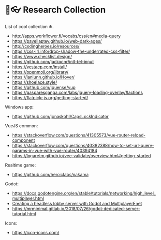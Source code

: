 # 🎉👓 Research Collection
List of cool collection ❄.
- http://apps.workflower.fi/vocabs/css/en#media-query
- https://pavellaptev.github.io/web-dark-ages/
- http://codingheroes.io/resources/
- https://css-irl.info/drop-shadow-the-underrated-css-filter/
- https://www.checklist.design/
- https://github.com/jackocnr/intl-tel-input
- https://vestacp.com/install/
- https://openmoji.org/library/
- https://ianlunn.github.io/Hover/
- https://shoelace.style/
- https://github.com/jquense/yup
- https://gasparesganga.com/labs/jquery-loading-overlay/#actions
- https://flatpickr.js.org/getting-started/

Windows app:
- https://github.com/jonaskohl/CapsLockIndicator

VueJS common:
- https://stackoverflow.com/questions/41305573/vue-router-reload-component
- https://stackoverflow.com/questions/40382388/how-to-set-url-query-params-in-vue-with-vue-router/40394184
- https://logaretm.github.io/vee-validate/overview.html#getting-started

Realtime game:
- https://github.com/heroiclabs/nakama

Godot: 
- https://docs.godotengine.org/en/stable/tutorials/networking/high_level_multiplayer.html
- [Creating a headless lobby server with Godot and MultiplayerEnet](https://www.youtube.com/watch?v=WXrGi6FmQeA)
- https://mrminimal.gitlab.io/2018/07/26/godot-dedicated-server-tutorial.html

Icons:
- https://icon-icons.com/

